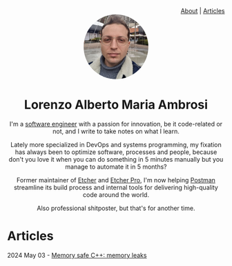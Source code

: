 <div id="header-menu" style="text-align:right;"><a href="/">About</a> | <a href="/articles">Articles</a></div>
<div id="header-photo" style="text-align:center;">
<img src="./header-photo.jpg" style="border-radius:50%;width:150px;height:150px;" />
</div>
<div id="header-description" style="text-align:center;">
<h1>Lorenzo Alberto Maria Ambrosi</h1>
I'm a <a href="https://www.tiktok.com/@matas_valincius/video/7188634272507399429">software engineer</a> with a passion for innovation, be it code-related or not, and I write to take notes on what I learn.
<p>Lately more specialized in DevOps and systems programming, my fixation has always been to optimize software, processes and people, because don't you love it when you can do something in 5 minutes manually but you manage to automate it in 5 months?</p>
<p>Former maintainer of <a href="https://github.com/balena-io/etcher">Etcher</a> and <a href="https://balena.io/etcher-pro">Etcher Pro</a>, I'm now helping <a href="https://postman.com">Postman</a>  streamline its build process and internal tools for delivering high-quality code around the world.</p>
<p>Also professional shitposter, but that's for another time.</p>
</div>

# Articles

2024 May 03 - [Memory safe C++: memory leaks](./memory-safe-cpp)
